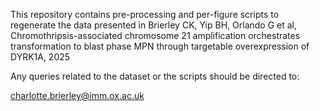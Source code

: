 This repository contains pre-processing and per-figure scripts to regenerate the data presented in Brierley CK, Yip BH, Orlando G et al, Chromothripsis-associated chromosome 21 amplification orchestrates transformation to blast phase MPN through targetable overexpression of DYRK1A, 2025

Any queries related to the dataset or the scripts should be directed to:

charlotte.brierley@imm.ox.ac.uk
